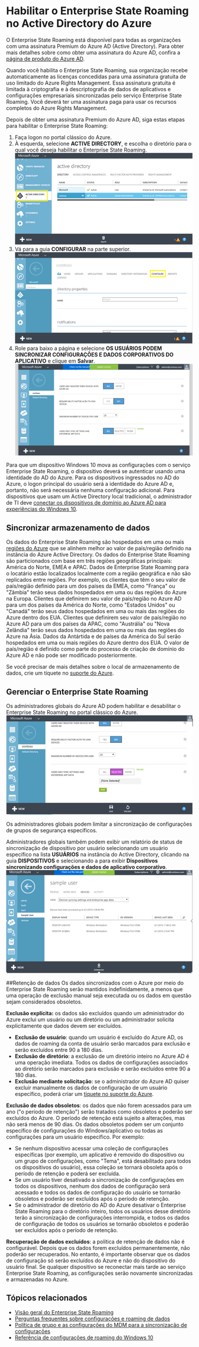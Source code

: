 <properties
    pageTitle="Habilitar o Enterprise State Roaming no Active Directory do Azure | Microsoft Azure"
    description="Perguntas frequentes sobre as configurações do Enterprise State Roaming em dispositivos do Windows. O Enterprise State Roaming fornece aos usuários uma experiência unificada em seus dispositivos Windows e reduz o tempo necessário para configurar um novo dispositivo."
    services="active-directory"
    keywords="enterprise state roaming, nuvem do windows, como habilitar o enterprise state roaming"
    documentationCenter=""
    authors="femila"
    manager="swadhwa"
    editor="curtand"/>

<tags
    ms.service="active-directory"  
    ms.workload="identity"
    ms.tgt_pltfrm="na"
    ms.devlang="na"
    ms.topic="article"
    ms.date="09/27/2016"
    ms.author="femila"/>




# <a name="enable-enterprise-state-roaming-in-azure-active-directory"></a>Habilitar o Enterprise State Roaming no Active Directory do Azure

O Enterprise State Roaming está disponível para todas as organizações com uma assinatura Premium do Azure AD (Active Directory). Para obter mais detalhes sobre como obter uma assinatura do Azure AD, confira a [página de produto do Azure AD](https://azure.microsoft.com/services/active-directory).

Quando você habilita o Enterprise State Roaming, sua organização recebe automaticamente as licenças concedidas para uma assinatura gratuita de uso limitado do Azure Rights Management. Essa assinatura gratuita é limitada à criptografia e à descriptografia de dados de aplicativos e configurações empresariais sincronizadas pelo serviço Enterprise State Roaming. Você deverá ter uma assinatura paga para usar os recursos completos do Azure Rights Management.

Depois de obter uma assinatura Premium do Azure AD, siga estas etapas para habilitar o Enterprise State Roaming:

1. Faça logon no portal clássico do Azure.
2. À esquerda, selecione **ACTIVE DIRECTORY**, e escolha o diretório para o qual você deseja habilitar o Enterprise State Roaming.
![](./media/active-directory-enterprise-state-roaming/active-directory-enterprise-state-roaming.png)
3. Vá para a guia **CONFIGURAR** na parte superior.
![](./media/active-directory-enterprise-state-roaming/active-directory-enterprise-state-roaming-configure.png)
4.  Role para baixo a página e selecione **OS USUÁRIOS PODEM SINCRONIZAR CONFIGURAÇÕES E DADOS CORPORATIVOS DO APLICATIVO** e clique em **Salvar**.
![](./media/active-directory-enterprise-state-roaming/active-directory-enterprise-state-roaming-select-all-sync-settings.png)

Para que um dispositivo Windows 10 mova as configurações com o serviço Enterprise State Roaming, o dispositivo deverá se autenticar usando uma identidade do AD do Azure. Para os dispositivos ingressados no AD do Azure, o logon principal do usuário será a identidade do Azure AD e, portanto, não será necessária nenhuma configuração adicional. Para dispositivos que usam um Active Directory local tradicional, o administrador de TI deve [conectar os dispositivos de domínio ao Azure AD para experiências do Windows 10](active-directory-azureadjoin-devices-group-policy.md).

## <a name="sync-data-storage"></a>Sincronizar armazenamento de dados
Os dados do Enterprise State Roaming são hospedados em uma ou mais [regiões do Azure](https://azure.microsoft.com/regions/ ) que se alinhem melhor ao valor de país/região definido na instância do Azure Active Directory. Os dados do Enterprise State Roaming são particionados com base em três regiões geográficas principais: América do Norte, EMEA e APAC. Dados de Enterprise State Roaming para o locatário estão localizados localmente com a região geográfica e não são replicados entre regiões.  Por exemplo, os clientes que têm o seu valor de país/região definido para um dos países da EMEA, como "França" ou "Zâmbia" terão seus dados hospedados em uma ou das regiões do Azure na Europa.  Clientes que definirem seu valor de país/região no Azure AD para um dos países da América do Norte, como "Estados Unidos" ou "Canadá" terão seus dados hospedados em uma ou mais das regiões do Azure dentro dos EUA.  Clientes que definirem seu valor de país/região no Azure AD para um dos países da APAC, como "Austrália" ou "Nova Zelândia" terão seus dados hospedados em uma ou mais das regiões do Azure na Ásia.  Dados da Antártida e de países da América do Sul serão hospedados em uma ou mais regiões do Azure dentro dos EUA.  O valor de país/região é definido como parte do processo de criação de domínio do Azure AD e não pode ser modificado posteriormente. 

Se você precisar de mais detalhes sobre o local de armazenamento de dados, crie um tíquete no [suporte do Azure](https://azure.microsoft.com/support/options/).

## <a name="manage-enterprise-state-roaming"></a>Gerenciar o Enterprise State Roaming
Os administradores globais do Azure AD podem habilitar e desabilitar o Enterprise State Roaming no portal clássico do Azure.
![](./media/active-directory-enterprise-state-roaming/active-directory-enterprise-state-roaming-manage.png)

Os administradores globais podem limitar a sincronização de configurações de grupos de segurança específicos.

Administradores globais também podem exibir um relatório de status de sincronização de dispositivo por usuário selecionando um usuário específico na lista **USUÁRIOS** na instância do Active Directory, clicando na guia **DISPOSITIVOS** e selecionando a para exibir **Dispositivos sincronizando configurações e dados de aplicativo corporativo**.
![](./media/active-directory-enterprise-state-roaming/active-directory-enterprise-state-roaming-device-sync-settings.png)

##<a name="data-retention"></a>Retenção de dados
Os dados sincronizados com o Azure por meio do Enterprise State Roaming serão mantidos indefinidamente, a menos que uma operação de exclusão manual seja executada ou os dados em questão sejam considerados obsoletos. 

**Exclusão explícita:** os dados são excluídos quando um administrador do Azure exclui um usuário ou um diretório ou um administrador solicita explicitamente que dados devem ser excluídos.

- **Exclusão de usuário**: quando um usuário é excluído do Azure AD, os dados de roaming da conta de usuário serão marcados para exclusão e serão excluídos entre 90 a 180 dias. 
- **Exclusão de diretório**: a exclusão de um diretório inteiro no Azure AD é uma operação imediata. Todos os dados de configurações associados ao diretório serão marcados para exclusão e serão excluídos entre 90 a 180 dias. 
- **Exclusão mediante solicitação**: se o administrador do Azure AD quiser excluir manualmente os dados de configuração de um usuário específico, poderá criar um [tíquete no suporte do Azure](https://azure.microsoft.com/support/). 

**Exclusão de dados obsoletos**: os dados que não forem acessados para um ano ("o período de retenção") serão tratados como obsoletos e poderão ser excluídos do Azure. O período de retenção está sujeito a alterações, mas não será menos de 90 dias. Os dados obsoletos podem ser um conjunto específico de configurações do Windows/aplicativo ou todas as configurações para um usuário específico. Por exemplo:
 
- Se nenhum dispositivo acessar uma coleção de configurações específicas (por exemplo, um aplicativo é removido do dispositivo ou um grupo de configurações, como "Tema", está desabilitado para todos os dispositivos do usuário), essa coleção se tornará obsoleta após o período de retenção e poderá ser excluída. 
- Se um usuário tiver desativado a sincronização de configurações em todos os dispositivos, nenhum dos dados de configuração será acessado e todos os dados de configuração do usuário se tornarão obsoletos e poderão ser excluídos após o período de retenção. 
- Se o administrador de diretório do AD do Azure desativar o Enterprise State Roaming para o diretório inteiro, todos os usuários desse diretório terão a sincronização de configurações interrompida, e todos os dados de configuração de todos os usuários se tornarão obsoletos e poderão ser excluídos após o período de retenção. 

**Recuperação de dados excluídos**: a política de retenção de dados não é configurável. Depois que os dados forem excluídos permanentemente, não poderão ser recuperados. No entanto, é importante observar que os dados de configuração só serão excluídos do Azure e não do dispositivo do usuário final. Se qualquer dispositivo se reconectar mais tarde ao serviço Enterprise State Roaming, as configurações serão novamente sincronizadas e armazenadas no Azure.


## <a name="related-topics"></a>Tópicos relacionados
- [Visão geral do Enterprise State Roaming](active-directory-windows-enterprise-state-roaming-overview.md)
- [Perguntas frequentes sobre configurações e roaming de dados](active-directory-windows-enterprise-state-roaming-faqs.md)
- [Política de grupo e as configurações do MDM para a sincronização de configurações](active-directory-windows-enterprise-state-roaming-group-policy-settings.md)
- [Referência de configurações de roaming do Windows 10](active-directory-windows-enterprise-state-roaming-windows-settings-reference.md)



<!--HONumber=Oct16_HO2-->


